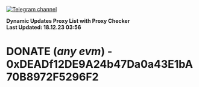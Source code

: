 [![Telegram channel](https://img.shields.io/endpoint?url=https://runkit.io/damiankrawczyk/telegram-badge/branches/master?url=https://t.me/n4z4v0d)](https://t.me/n4z4v0d) 

**Dynamic Updates Proxy List with Proxy Checker**  
**Last Updated: 18.12.23 03:56**

# DONATE (_any evm_) - 0xDEADf12DE9A24b47Da0a43E1bA70B8972F5296F2
